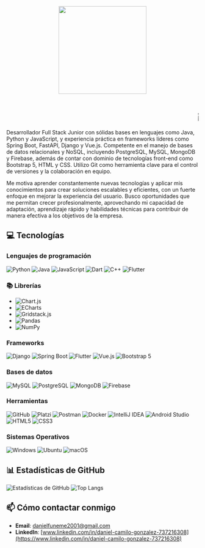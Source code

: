 <p align="center">
  <img src="https://miro.medium.com/max/2048/1*OohqW5DGh9CQS4hLY5FXzA.png" height="230"/>
</p>

<p align="center">
  <h1 align="center">
    <marquee behavior="scroll" direction="left">¡Hola! 👋 Soy Daniel Gonzalez</marquee>
  </h1>
</p>

Desarrollador Full Stack Junior con sólidas bases en lenguajes como Java, Python y JavaScript, y experiencia práctica en frameworks líderes como Spring Boot, FastAPI, Django y Vue.js. Competente en el manejo de bases de datos relacionales y NoSQL, incluyendo PostgreSQL, MySQL, MongoDB y Firebase, además de contar con dominio de tecnologías front-end como Bootstrap 5, HTML y CSS. Utilizo Git como herramienta clave para el control de versiones y la colaboración en equipo.

Me motiva aprender constantemente nuevas tecnologías y aplicar mis conocimientos para crear soluciones escalables y eficientes, con un fuerte enfoque en mejorar la experiencia del usuario. Busco oportunidades que me permitan crecer profesionalmente, aprovechando mi capacidad de adaptación, aprendizaje rápido y habilidades técnicas para contribuir de manera efectiva a los objetivos de la empresa.

## 💻 Tecnologías

### Lenguajes de programación
![Python](https://img.shields.io/badge/Python-3776AB?style=flat&logo=python&logoColor=ffffff)
![Java](https://img.shields.io/badge/Java-007396?style=flat&logo=java&logoColor=ffffff)
![JavaScript](https://img.shields.io/badge/JavaScript-F7DF1E?style=flat&logo=javascript&logoColor=000000)
![Dart](https://img.shields.io/badge/Dart-00BFFF?style=flat&logo=dart&logoColor=ffffff)
![C++](https://img.shields.io/badge/C++-00599C?style=flat&logo=cplusplus&logoColor=ffffff)
![Flutter](https://img.shields.io/badge/Flutter-02569B?style=flat&logo=flutter&logoColor=white)

### 📚 Librerías

- ![Chart.js](https://img.shields.io/badge/Chart.js-F5753D?style=flat&logo=chartdotjs&logoColor=white)
- ![ECharts](https://img.shields.io/badge/ECharts-2F4554?style=flat&logo=echarts&logoColor=white)
- ![Gridstack.js](https://img.shields.io/badge/Gridstack.js-7F9B60?style=flat&logo=gridstack&logoColor=white)
- ![Pandas](https://img.shields.io/badge/Pandas-150458?style=flat&logo=pandas&logoColor=white)
- ![NumPy](https://img.shields.io/badge/NumPy-013243?style=flat&logo=numpy&logoColor=white)

### Frameworks
![Django](https://img.shields.io/badge/Django-092E20?style=flat&logo=django&logoColor=white)
![Spring Boot](https://img.shields.io/badge/Spring%20Boot-6DB33F?style=flat&logo=spring&logoColor=white)
![Flutter](https://img.shields.io/badge/Flutter-02569B?style=flat&logo=flutter&logoColor=white)
![Vue.js](https://img.shields.io/badge/Vue.js-35495E?style=flat&logo=vue.js&logoColor=4FC08D)
![Bootstrap 5](https://img.shields.io/badge/Bootstrap-563D7C?style=flat&logo=bootstrap&logoColor=white)

### Bases de datos
![MySQL](https://img.shields.io/badge/MySQL-4479A1?style=flat&logo=mysql&logoColor=white)
![PostgreSQL](https://img.shields.io/badge/PostgreSQL-4169E1?style=flat&logo=postgresql&logoColor=white)
![MongoDB](https://img.shields.io/badge/MongoDB-47A248?style=flat&logo=mongodb&logoColor=white)
![Firebase](https://img.shields.io/badge/Firebase-FFCA28?style=flat&logo=firebase&logoColor=white)

### Herramientas
![GitHub](https://img.shields.io/badge/GitHub-181717?style=flat&logo=github&logoColor=white)
![Platzi](https://img.shields.io/badge/Platzi-4A154B?style=flat&logo=platzi&logoColor=white)
![Postman](https://img.shields.io/badge/Postman-FF6C37?style=flat&logo=postman&logoColor=white)
![Docker](https://img.shields.io/badge/Docker-2496ED?style=flat&logo=docker&logoColor=white)
![IntelliJ IDEA](https://img.shields.io/badge/IntelliJ%20IDEA-000000?style=flat&logo=intellijidea&logoColor=white)
![Android Studio](https://img.shields.io/badge/Android%20Studio-3DDC84?style=flat&logo=androidstudio&logoColor=white)
![HTML5](https://img.shields.io/badge/HTML5-E34F26?style=flat&logo=html5&logoColor=ffffff)
![CSS3](https://img.shields.io/badge/CSS3-1572B6?style=flat&logo=css3&logoColor=ffffff)

### Sistemas Operativos
![Windows](https://img.shields.io/badge/Windows-0078D6?style=flat&logo=windows&logoColor=ffffff)
![Ubuntu](https://img.shields.io/badge/Ubuntu-E95420?style=flat&logo=ubuntu&logoColor=ffffff)
![macOS](https://img.shields.io/badge/macOS-000000?style=flat&logo=apple&logoColor=ffffff)

## 📊 Estadísticas de GitHub

![Estadísticas de GitHub](https://github-readme-stats.vercel.app/api?username=Dan2001afk&show_icons=true&hide_border=true&theme=gruvbox)
![Top Langs](https://github-readme-stats.vercel.app/api/top-langs/?username=Dan2001afk&layout=compact&theme=gruvbox)

## 📫 Cómo contactar conmigo

- **Email**: [danielfuneme2001@gmail.com](mailto:danielfuneme2001@gmail.com)
- **LinkedIn**: [www.linkedin.com/in/daniel-camilo-gonzalez-737216308](https://www.linkedin.com/in/daniel-camilo-gonzalez-737216308)
